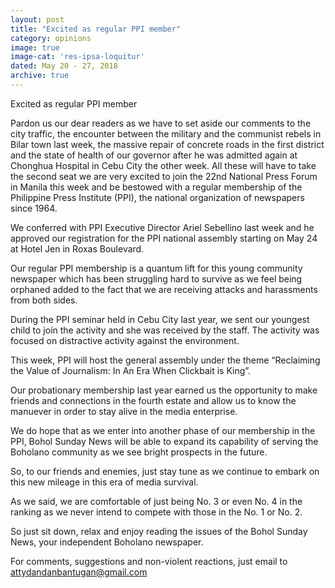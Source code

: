```yaml
---
layout: post
title: "Excited as regular PPI member"
category: opinions
image: true
image-cat: 'res-ipsa-loquitur'
dated: May 20 - 27, 2018
archive: true
---
```


Excited as regular PPI member

Pardon us our dear readers as we have to set aside our comments to the city traffic, the encounter between the military and the communist rebels in Bilar town last week, the massive repair of concrete roads in the first district and the state of health of our governor after he was admitted again at Chonghua Hospital in Cebu City the other week.
All these will have to take the second seat we are very excited to join the 22nd National Press Forum in Manila this week and be bestowed with a regular membership of the Philippine Press Institute (PPI), the national organization of newspapers since 1964.

We conferred with PPI Executive Director Ariel Sebellino last week and he approved our registration for the PPI national assembly starting on May 24 at Hotel Jen in Roxas Boulevard.

Our regular PPI membership is a quantum lift for this young community newspaper which has been struggling hard to survive as we feel being orphaned added to the fact that we are receiving attacks and harassments from both sides.

During the PPI seminar held in Cebu City last year, we sent our youngest child to join the activity and she was received by the staff. The activity was focused on distractive activity against the environment.

This week, PPI will host the general assembly under the theme “Reclaiming the Value of Journalism: In An Era When Clickbait is King”.

Our probationary membership last year earned us the opportunity to make friends and connections in the fourth estate and allow us to know the manuever in order to stay alive in the media enterprise.

We do hope that as we enter into another phase of our membership in the PPI, Bohol Sunday News will be able to expand its capability of serving the Boholano community as we see bright prospects in the future.

So, to our friends and enemies, just stay tune as we continue to embark on this new mileage in this era of media survival.

As we said, we are comfortable of just being No. 3 or even No. 4 in the ranking as we never intend to compete with those in the No. 1 or No. 2.

So just sit down, relax and enjoy reading the issues of the Bohol Sunday News, your independent Boholano newspaper.

For comments, suggestions and non-violent reactions, just email to attydandanbantugan@gmail.com


